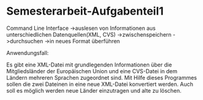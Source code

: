 # Semesterarbeit-Aufgabenteil1

Command Line Interface  ->auslesen von Informationen aus unterschiedlichen Datenquellen(XML, CVS)
                        ->zwischenspeichern
                        ->durchsuchen
                        ->in neues Format überführen
                        
Anwendungsfall:

Es gibt eine XML-Datei mit grundlegenden Informationen über die Mitgliedsländer der Europäischen Union und eine CVS-Datei in dem Ländern mehreren Sprachen zugeordnet sind. Mit Hilfe dieses Programmes sollen die zwei Dateinen in eine neue XML-Datei konvertiert werden. Auch soll es möglich werden neue Länder einzutragen und alte zu löschen.
